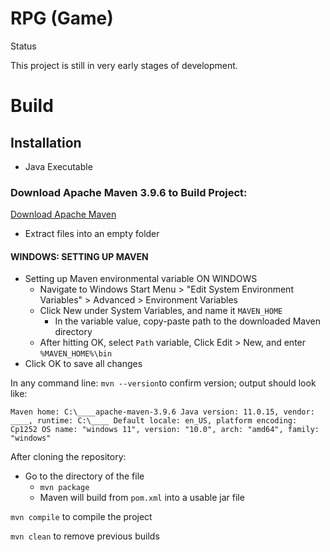 # RPG (Game)

Status

This project is still in very early stages of development.

# Build
## Installation
* Java Executable

### Download Apache Maven 3.9.6 to Build Project:
[Download Apache Maven](https://maven.apache.org/download.cgi)
* Extract files into an empty folder

#### WINDOWS: SETTING UP MAVEN

* Setting up Maven environmental variable ON WINDOWS
  * Navigate to Windows Start Menu > "Edit System Environment Variables" > Advanced > Environment Variables
  * Click New under System Variables, and name it `MAVEN_HOME`
    * In the variable value, copy-paste path to the downloaded Maven directory
  * After hitting OK, select `Path` variable, Click Edit > New, and enter `%MAVEN_HOME%\bin`
* Click OK to save all changes
    
In any command line: 
` mvn --version `to confirm version; output should look like:

`Maven home: C:\____apache-maven-3.9.6
Java version: 11.0.15, vendor: ____, runtime: C:\____
Default locale: en_US, platform encoding: Cp1252
OS name: "windows 11", version: "10.0", arch: "amd64", family: "windows"`

After cloning the repository:
* Go to the directory of the file
  * `mvn package`
  * Maven will build from `pom.xml` into a usable jar file

`mvn compile` to compile the project

`mvn clean` to remove previous builds
